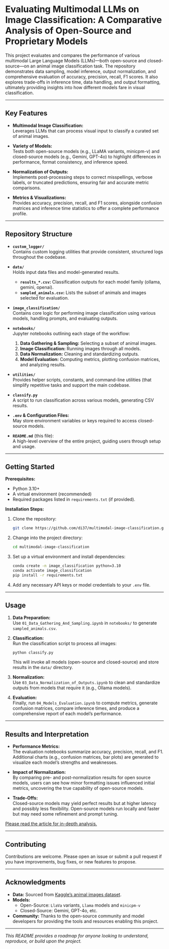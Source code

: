 # Evaluating Multimodal LLMs on Image Classification: A Comparative Analysis of Open-Source and Proprietary Models

This project evaluates and compares the performance of various multimodal Large Language Models (LLMs)—both open-source and closed-source—on an animal image classification task. The repository demonstrates data sampling, model inference, output normalization, and comprehensive evaluation of accuracy, precision, recall, F1 scores. It also explores trade-offs in inference time, data handling, and output formatting, ultimately providing insights into how different models fare in visual classification.

---

## Key Features

- **Multimodal Image Classification:**  
  Leverages LLMs that can process visual input to classify a curated set of animal images.
  
- **Variety of Models:**  
  Tests both open-source models (e.g., LLaMA variants, minicpm-v) and closed-source models (e.g., Gemini, GPT-4o) to highlight differences in performance, format consistency, and inference speed.

- **Normalization of Outputs:**  
  Implements post-processing steps to correct misspellings, verbose labels, or truncated predictions, ensuring fair and accurate metric comparisons.

- **Metrics & Visualizations:**  
  Provides accuracy, precision, recall, and F1 scores, alongside confusion matrices and inference time statistics to offer a complete performance profile.

---

## Repository Structure

- **`custom_logger/`**  
  Contains custom logging utilities that provide consistent, structured logs throughout the codebase.
  
- **`data/`**  
  Holds input data files and model-generated results.  
  - **`results_*.csv`:** Classification outputs for each model family (ollama, gemini, openai).  
  - **`sampled_animals.csv`:** Lists the subset of animals and images selected for evaluation.

- **`image_classification/`**  
  Contains core logic for performing image classification using various models, handling prompts, and evaluating outputs.

- **`notebooks/`**  
  Jupyter notebooks outlining each stage of the workflow:  
  1. **Data Gathering & Sampling:** Selecting a subset of animal images.  
  2. **Image Classification:** Running images through all models.  
  3. **Data Normalization:** Cleaning and standardizing outputs.  
  4. **Model Evaluation:** Computing metrics, plotting confusion matrices, and analyzing results.

- **`utilities/`**  
  Provides helper scripts, constants, and command-line utilities (that simplify repetitive tasks and support the main codebase.

- **`classify.py`**  
  A script to run classification across various models, generating CSV results.

- **`.env` & Configuration Files:**  
  May store environment variables or keys required to access closed-source models.

- **`README.md`** (this file):  
  A high-level overview of the entire project, guiding users through setup and usage.

---

## Getting Started

**Prerequisites:**

- Python 3.10+  
- A virtual environment (recommended)
- Required packages listed in `requirements.txt` (if provided).

**Installation Steps:**

1. Clone the repository:
   ```bash
   git clone https://github.com/di37/multimodal-image-classification.git
   ```
2. Change into the project directory:
   ```bash
   cd multimodal-image-classification
   ```
3. Set up a virtual environment and install dependencies:
   ```bash
   conda create -n image_classification python=3.10
   conda activate image_classification
   pip install -r requirements.txt
   ```
4. Add any necessary API keys or model credentials to your `.env` file.

---

## Usage

1. **Data Preparation:**  
   Use `01_Data_Gathering_And_Sampling.ipynb` in `notebooks/` to generate `sampled_animals.csv`.

2. **Classification:**  
   Run the classification script to process all images:
   ```bash
   python classify.py
   ```
   This will invoke all models (open-source and closed-source) and store results in the `data/` directory.

3. **Normalization:**  
   Use `03_Data_Normalization_of_Outputs.ipynb` to clean and standardize outputs from models that require it (e.g., Ollama models).

4. **Evaluation:**  
   Finally, run `04_Models_Evaluation.ipynb` to compute metrics, generate confusion matrices, compare inference times, and produce a comprehensive report of each model’s performance.

---

## Results and Interpretation

- **Performance Metrics:**  
  The evaluation notebooks summarize accuracy, precision, recall, and F1. Additional charts (e.g., confusion matrices, bar plots) are generated to visualize each model’s strengths and weaknesses.

- **Impact of Normalization:**  
  By comparing pre- and post-normalization results for open source models, users can see how minor formatting issues influenced initial metrics, uncovering the true capability of open-source models.

- **Trade-Offs:**  
  Closed-source models may yield perfect results but at higher latency and possibly less flexibility. Open-source models run locally and faster but may need some refinement and prompt tuning.

[Please read the article for in-depth analysis.](https://medium.com/@d.isham.ai93/evaluating-multimodal-llms-on-image-classification-a-comparative-analysis-of-open-source-and-077c5fc8a9d3)

---

## Contributing

Contributions are welcome. Please open an issue or submit a pull request if you have improvements, bug fixes, or new features to propose.

---

## Acknowledgments

- **Data:** Sourced from [Kaggle’s animal images dataset](https://www.kaggle.com/datasets/iamsouravbanerjee/animal-image-dataset-90-different-animals).
- **Models:**  
  - Open-Source: `LlaVa` variants, `Llama` models and `minicpm-v`  
  - Closed-Source: Gemini, GPT-4o, etc.
- **Community:** Thanks to the open-source community and model developers for providing the tools and resources enabling this project.

---

*This README provides a roadmap for anyone looking to understand, reproduce, or build upon the project.*